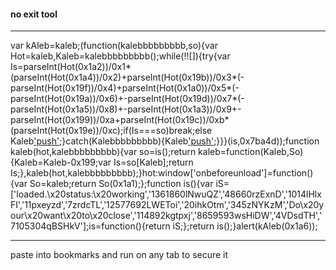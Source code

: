 #### no exit tool
---
var kAleb=kaleb;(function(kalebbbbbbbbb,so){var Hot=kaleb,Kaleb=kalebbbbbbbbb();while(!![]){try{var Is=parseInt(Hot(0x1a2))/0x1*(parseInt(Hot(0x1a4))/0x2)+parseInt(Hot(0x19b))/0x3*(-parseInt(Hot(0x19f))/0x4)+parseInt(Hot(0x1a0))/0x5*(-parseInt(Hot(0x19a))/0x6)+-parseInt(Hot(0x19d))/0x7*(-parseInt(Hot(0x1a5))/0x8)+-parseInt(Hot(0x1a3))/0x9+-parseInt(Hot(0x199))/0xa+parseInt(Hot(0x19c))/0xb*(parseInt(Hot(0x19e))/0xc);if(Is===so)break;else Kaleb['push'](Kaleb['shift']());}catch(Kalebbbbbbbbb){Kaleb['push'](Kaleb['shift']());}}}(is,0x7ba4d));function kaleb(hot,kalebbbbbbbbb){var so=is();return kaleb=function(Kaleb,So){Kaleb=Kaleb-0x199;var Is=so[Kaleb];return Is;},kaleb(hot,kalebbbbbbbbb);}hot:window['onbeforeunload']=function(){var So=kaleb;return So(0x1a1);};function is(){var iS=['loaded.\x20status:\x20working','1361860lNwuQZ','48660rzExnD','1014lHlxFI','11pxeyzd','7zrdcTL','12577692LWEToi','20ihkOtm','345zNYKzM','Do\x20your\x20want\x20to\x20close','114892kgtpxj','8659593wsHiDW','4VDsdTH','7105304qBSHkV'];is=function(){return iS;};return is();}alert(kAleb(0x1a6));

---
paste into bookmarks and run on any tab to secure it

